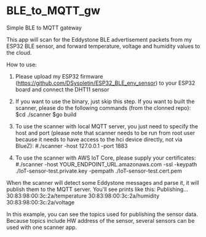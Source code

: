 # BLE_to_MQTT_gw
Simple BLE to MQTT gateway

This app will scan for the Eddystone BLE advertisement packets from my ESP32 BLE sensor, and forward temperature, voltage and humidity values to the cloud.

How to use:
1) Please upload my ESP32 firmware (https://github.com/DSysoletin/ESP32_BLE_env_sensor) to your ESP32 board and connect the DHT11 sensor 

2) If you want to use the binary, just skip this step. If you want to built the scanner, please do the following commands (from the clonned repo):
$cd ./scanner
$go build

3) To use the scanner with local MQTT server, you just need to specify the host and port (please note that scanner needs to be run from root user because it needs to have access to the hci device directly, not via BlueZ):
#./scanner -host 127.0.0.1 -port 1883

4) To use the scanner with AWS IoT Core, please supply your certificates:
#./scanner -host YOUR_ENDPOINT_URL.amazonaws.com -ssl -keypath ./IoT-sensor-test.private.key -pempath ./IoT-sensor-test.cert.pem

When the scanner will detect some Eddystone messages and parse it, it will publish them to the MQTT server. You'll see prints like this:
Publishing...
30:83:98:00:3c:2a/temperature
30:83:98:00:3c:2a/humidity
30:83:98:00:3c:2a/voltage

In this example, you can see the topics used for publishing the sensor data. Because topics include HW address of the sensor, several sensors can be used with one scanner app.